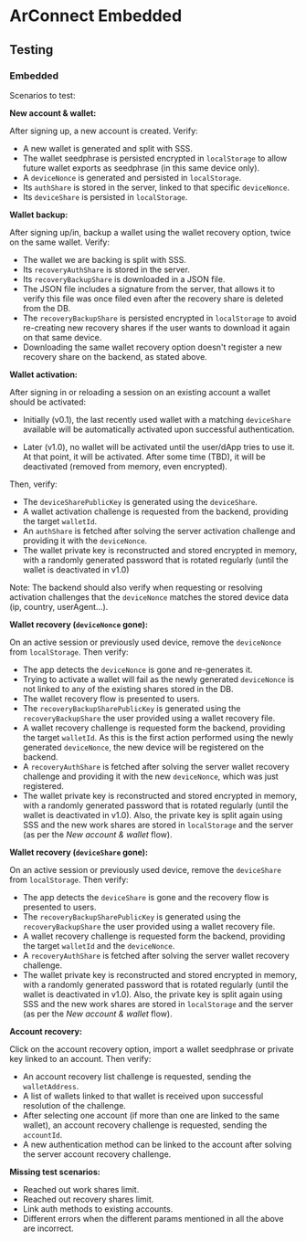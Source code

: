 # ArConnect Embedded

## Testing

### Embedded

Scenarios to test:

**New account & wallet:**

After signing up, a new account is created. Verify:

- A new wallet is generated and split with SSS.
- The wallet seedphrase is persisted encrypted in `localStorage` to allow future wallet exports as seedphrase (in this
  same device only).
- A `deviceNonce` is generated and persisted in `localStorage`.
- Its `authShare` is stored in the server, linked to that specific `deviceNonce`.
- Its `deviceShare` is persisted in `localStorage`.

**Wallet backup:**

After signing up/in, backup a wallet using the wallet recovery option, twice on the same wallet. Verify:

- The wallet we are backing is split with SSS.
- Its `recoveryAuthShare` is stored in the server.
- Its `recoveryBackupShare` is downloaded in a JSON file.
- The JSON file includes a signature from the server, that allows it to verify this file was once filed even after the
  recovery share is deleted from the DB.
- The `recoveryBackupShare` is persisted encrypted in `localStorage` to avoid re-creating new recovery shares if the
  user wants to download it again on that same device.
- Downloading the same wallet recovery option doesn't register a new recovery share on the backend, as stated above.

**Wallet activation:**

After signing in or reloading a session on an existing account a wallet should be activated:

- Initially (v0.1), the last recently used wallet with a matching `deviceShare` available will be automatically
  activated upon successful authentication.

- Later (v1.0), no wallet will be activated until the user/dApp tries to use it. At that point, it will be activated.
  After some time (TBD), it will be deactivated (removed from memory, even encrypted).

Then, verify:

- The `deviceSharePublicKey` is generated using the `deviceShare`.
- A wallet activation challenge is requested from the backend, providing the target `walletId`.
- An `authShare` is fetched after solving the server activation challenge and providing it with the `deviceNonce`.
- The wallet private key is reconstructed and stored encrypted in memory, with a randomly generated password that is
  rotated regularly (until the wallet is deactivated in v1.0)

Note: The backend should also verify when requesting or resolving activation challenges that the `deviceNonce` matches
the stored device data (ip, country, userAgent...).

**Wallet recovery (`deviceNonce` gone):**

On an active session or previously used device, remove the `deviceNonce` from `localStorage`. Then verify:

- The app detects the `deviceNonce` is gone and re-generates it.
- Trying to activate a wallet will fail as the newly generated `deviceNonce` is not linked to any of the existing shares
  stored in the DB.
- The wallet recovery flow is presented to users.
- The `recoveryBackupSharePublicKey` is generated using the `recoveryBackupShare` the user provided using a wallet
  recovery file.
- A wallet recovery challenge is requested form the backend, providing the target `walletId`. As this is the first
  action performed using the newly generated `deviceNonce`, the new device will be registered on the backend.
- A `recoveryAuthShare` is fetched after solving the server wallet recovery challenge and providing it with the new
  `deviceNonce`, which was just registered.
- The wallet private key is reconstructed and stored encrypted in memory, with a randomly generated password that is
  rotated regularly (until the wallet is deactivated in v1.0). Also, the private key is split again using SSS and the
  new work shares are stored in `localStorage` and the server (as per the _New account & wallet_ flow).

**Wallet recovery (`deviceShare` gone):**

On an active session or previously used device, remove the `deviceShare` from `localStorage`. Then verify:

- The app detects the `deviceShare` is gone and the recovery flow is presented to users.
- The `recoveryBackupSharePublicKey` is generated using the `recoveryBackupShare` the user provided using a wallet
  recovery file.
- A wallet recovery challenge is requested form the backend, providing the target `walletId` and the `deviceNonce`.
- A `recoveryAuthShare` is fetched after solving the server wallet recovery challenge.
- The wallet private key is reconstructed and stored encrypted in memory, with a randomly generated password that is
  rotated regularly (until the wallet is deactivated in v1.0). Also, the private key is split again using SSS and the
  new work shares are stored in `localStorage` and the server (as per the _New account & wallet_ flow).

**Account recovery:**

Click on the account recovery option, import a wallet seedphrase or private key linked to an account. Then verify:

- An account recovery list challenge is requested, sending the `walletAddress`.
- A list of wallets linked to that wallet is received upon successful resolution of the challenge.
- After selecting one account (if more than one are linked to the same wallet), an account recovery challenge is
  requested, sending the `accountId`.
- A new authentication method can be linked to the account after solving the server account recovery challenge.

**Missing test scenarios:**

- Reached out work shares limit.
- Reached out recovery shares limit.
- Link auth methods to existing accounts.
- Different errors when the different params mentioned in all the above are incorrect.
